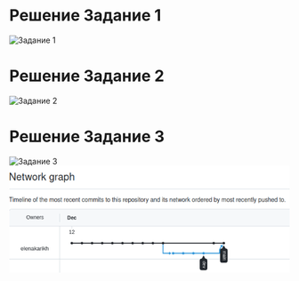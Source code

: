 # Решение Задание 1
![Задание 1](https://github.com/elenakarikh/git-hw/commit/5b65a85b082fd780f4a381ba48540ecfd4c2dd0d)


# Решение Задание 2
![Задание 2](https://github.com/elenakarikh/git-hw/commit/3c1836971f84032146a480b770e9dd6ac160ec69)


# Решение Задание 3
![Задание 3](https://github.com/elenakarikh/git-hw/network)\
![scrin](scrin6.png)

